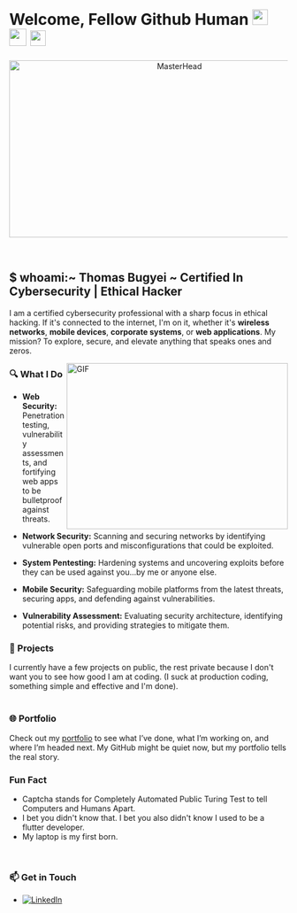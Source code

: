 
# Welcome, Fellow Github Human  <img src="https://media.giphy.com/media/hvRJCLFzcasrR4ia7z/giphy.gif" width="28"> <img src="https://github.com/user-attachments/assets/0a75b4e1-0b78-44d4-be1b-b0498dd6a0d6" width="31">  <img src="https://github.com/user-attachments/assets/aa0e76ea-19ab-4900-a005-de9a452915b6" width="28">




<p align="center">
  <img src="https://github.com/user-attachments/assets/1fa7fb9e-8eab-45bc-9da7-29bd0e9ff3a9" alt="MasterHead" width="600" height="320">
</p>
<br>

## $ whoami:~ Thomas Bugyei  ~ Certified In Cybersecurity | Ethical Hacker
I am a certified cybersecurity professional with a sharp focus in ethical hacking. If it's connected to the internet, I'm on it, whether it's **wireless networks**, **mobile devices**, **corporate systems**, or **web applications**. My mission? To explore, secure, and elevate anything that speaks ones and zeros.
<br>

<img align="right" alt="GIF" src="https://github.com/user-attachments/assets/db40ef75-a253-43b6-80b4-db3b636861ab" width="400" height="300" />

### 🔍 What I Do
- **Web Security:** Penetration testing, vulnerability assessments, and fortifying web apps to be bulletproof against threats.

- **Network Security:** Scanning and securing networks by identifying vulnerable open ports and misconfigurations that could be exploited.

- **System Pentesting:** Hardening systems and uncovering exploits before they can be used against you...by me or anyone else.

- **Mobile Security:** Safeguarding mobile platforms from the latest threats, securing apps, and defending against vulnerabilities.

- **Vulnerability Assessment:** Evaluating security architecture, identifying potential risks, and providing strategies to mitigate them.
  <br>

### 💼 Projects
I currently have a few projects on public, the rest private because I don't want you to see how good I am at coding. (I suck at production coding, something simple and effective and I'm done).
<br>
<br>

### 🌐 Portfolio
Check out my [portfolio](https://bugportfolio.netlify.app/) to see what I’ve done, what I’m working on, and where I’m headed next. My GitHub might be quiet now, but my portfolio tells the real story.
<br>

### Fun Fact
- Captcha stands for Completely Automated Public Turing Test to tell Computers and Humans Apart.
- I bet you didn't know that. I bet you also didn't know I used to be a flutter developer.
- My laptop is my first born.
<br>

### 📫 Get in Touch
- [![LinkedIn](https://img.shields.io/badge/LinkedIn-%230077B5.svg?logo=linkedin&logoColor=white)](https://linkedin.com/in/thomasbugyei)
